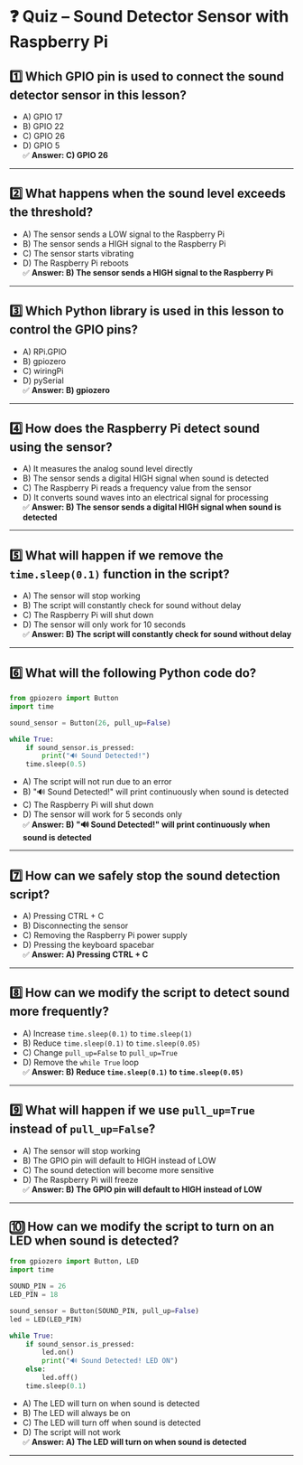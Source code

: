 

# ❓ Quiz – Sound Detector Sensor with Raspberry Pi

## 1️⃣ Which GPIO pin is used to connect the sound detector sensor in this lesson?  
- A) GPIO 17  
- B) GPIO 22  
- C) GPIO 26  
- D) GPIO 5  
✅ **Answer: C) GPIO 26**  

---  

## 2️⃣ What happens when the sound level exceeds the threshold?  
- A) The sensor sends a LOW signal to the Raspberry Pi  
- B) The sensor sends a HIGH signal to the Raspberry Pi  
- C) The sensor starts vibrating  
- D) The Raspberry Pi reboots  
✅ **Answer: B) The sensor sends a HIGH signal to the Raspberry Pi**  

---  

## 3️⃣ Which Python library is used in this lesson to control the GPIO pins?  
- A) RPi.GPIO  
- B) gpiozero  
- C) wiringPi  
- D) pySerial  
✅ **Answer: B) gpiozero**  

---  

## 4️⃣ How does the Raspberry Pi detect sound using the sensor?  
- A) It measures the analog sound level directly  
- B) The sensor sends a digital HIGH signal when sound is detected  
- C) The Raspberry Pi reads a frequency value from the sensor  
- D) It converts sound waves into an electrical signal for processing  
✅ **Answer: B) The sensor sends a digital HIGH signal when sound is detected**  

---  

## 5️⃣ What will happen if we remove the `time.sleep(0.1)` function in the script?  
- A) The sensor will stop working  
- B) The script will constantly check for sound without delay  
- C) The Raspberry Pi will shut down  
- D) The sensor will only work for 10 seconds  
✅ **Answer: B) The script will constantly check for sound without delay**  

---  

## 6️⃣ What will the following Python code do?  

```python
from gpiozero import Button
import time

sound_sensor = Button(26, pull_up=False)

while True:
    if sound_sensor.is_pressed:
        print("🔊 Sound Detected!")
    time.sleep(0.5)
```

- A) The script will not run due to an error  
- B) "🔊 Sound Detected!" will print continuously when sound is detected  
- C) The Raspberry Pi will shut down  
- D) The sensor will work for 5 seconds only  
✅ **Answer: B) "🔊 Sound Detected!" will print continuously when sound is detected**  

---  

## 7️⃣ How can we safely stop the sound detection script?  
- A) Pressing CTRL + C  
- B) Disconnecting the sensor  
- C) Removing the Raspberry Pi power supply  
- D) Pressing the keyboard spacebar  
✅ **Answer: A) Pressing CTRL + C**  

---  

## 8️⃣ How can we modify the script to detect sound more frequently?  
- A) Increase `time.sleep(0.1)` to `time.sleep(1)`  
- B) Reduce `time.sleep(0.1)` to `time.sleep(0.05)`  
- C) Change `pull_up=False` to `pull_up=True`  
- D) Remove the `while True` loop  
✅ **Answer: B) Reduce `time.sleep(0.1)` to `time.sleep(0.05)`**  

---  

## 9️⃣ What will happen if we use `pull_up=True` instead of `pull_up=False`?  
- A) The sensor will stop working  
- B) The GPIO pin will default to HIGH instead of LOW  
- C) The sound detection will become more sensitive  
- D) The Raspberry Pi will freeze  
✅ **Answer: B) The GPIO pin will default to HIGH instead of LOW**  

---  

## 🔟 How can we modify the script to turn on an LED when sound is detected?  

```python
from gpiozero import Button, LED
import time

SOUND_PIN = 26
LED_PIN = 18

sound_sensor = Button(SOUND_PIN, pull_up=False)
led = LED(LED_PIN)

while True:
    if sound_sensor.is_pressed:
        led.on()
        print("🔊 Sound Detected! LED ON")
    else:
        led.off()
    time.sleep(0.1)
```

- A) The LED will turn on when sound is detected  
- B) The LED will always be on  
- C) The LED will turn off when sound is detected  
- D) The script will not work  
✅ **Answer: A) The LED will turn on when sound is detected**  

---  

